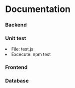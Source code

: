<h1>Documentation </h1>

<h3>Backend</h3> 
<h3>Unit test</h3>
<li>File: test.js</li>
<li>Excecute: npm test</li>


<h3>Frontend</h3>

<h3>Database</h3>




